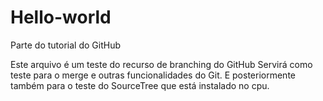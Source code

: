 # Hello-world
Parte do tutorial do GitHub

Este arquivo é um teste do recurso de branching do GitHub
Servirá como teste para o merge e outras funcionalidades do Git. E posteriormente também para o teste do SourceTree que está instalado no cpu.
